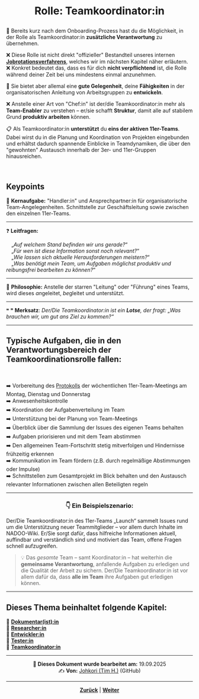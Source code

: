 # <p align="center">Rolle: Teamkoordinator:in</p>

🤹 Bereits kurz nach dem Onboarding-Prozess hast du die Möglichkeit, in der Rolle als Teamkoordinator:in **zusätzliche Verantwortung** zu übernehmen.

❌ Diese Rolle ist nicht direkt "offizieller" Bestandteil unseres internen [**Jobrotationsverfahrens**](/docs/02-arbeiten_bei_nadoo/02-training_und_vorbereitung/README.md/#persönliche-weiterentwicklung-durch-jobrotation), welches wir im nächsten Kapitel näher erläutern. <br>
❌ Konkret bedeutet das, dass es für dich **nicht verpflichtend** ist, die Rolle während deiner Zeit bei uns mindestens einmal anzunehmen.

🚀 Sie bietet aber allemal eine **gute Gelegenheit**, deine **Fähigkeiten** in der organisatorischen Anleitung von Arbeitsgruppen zu **entwickeln**.

❌ Anstelle einer Art von "Chef:in" ist der/die Teamkoordinator:in mehr als **Team-Enabler** zu verstehen – er/sie schafft **Struktur**, damit alle auf stabilem Grund **produktiv arbeiten** können. <br>

📋 Als Teamkoordinator:in **unterstützt** du **eins der aktiven 11er-Teams**. Dabei wirst du in die Planung und Koordination von Projekten eingebunden und erhältst dadurch spannende Einblicke in Teamdynamiken, die über den "gewohnten" Austausch innerhalb der 3er- und 11er-Gruppen hinausreichen.

<br>

## Keypoints

🎯 **Kernaufgabe:** "Handler:in" und Ansprechpartner:in für organisatorische Team-Angelegenheiten. Schnittstelle zur Geschäftsleitung sowie zwischen den einzelnen 11er-Teams.

---

❓ **Leitfragen:**

&emsp;„_Auf welchem Stand befinden wir uns gerade?_“ <br>
&emsp;„_Für wen ist diese Information sonst noch relevant?_“ <br>
&emsp;„_Wie lassen sich aktuelle Herausforderungen meistern?_“ <br>
&emsp;„_Was benötigt mein Team, um Aufgaben möglichst produktiv und reibungsfrei bearbeiten zu können?_“ <br>

---

💭 **Philosophie:** Anstelle der starren "Leitung" oder "Führung" eines Teams, wird dieses <em>an</em>geleitet, <em>be</em>gleitet und unterstützt.

---

❝ ❞ **Merksatz**: _Der/Die Teamkoordinator:in ist ein **Lotse**, der fragt: „Was brauchen wir, um gut ans Ziel zu kommen?“_

<!-- Bild wird nicht angezeigt; wenn möglich neu einfügen:

![Teamkoordination](../../../images/teamkoordination.png)
-->

---



## Typische Aufgaben, die in den Verantwortungsbereich der Teamkoordinationsrolle fallen:

<br>

➡️ Vorbereitung des [Protokolls](https://github.com/NADOOIT/NADOO-Launchpad/issues) der wöchentlichen 11er-Team-Meetings am Montag, Dienstag und Donnerstag <br>
➡️ Anwesenheitskontrolle <br>
➡️ Koordination der Aufgabenverteilung im Team <br><!-- eigentlich nicht richtig, oder? irgendwo entscheiden wir ja alle selbst... unklar, wie "Koordination" hier interpretiert wird. /// ➡️ Unterstützung bei der Planung von Sprints <br> -> welche Sprints? insofern feste Integration von Scrum nicht zeitnah umgesetzt werden soll/wird, sollte dieser Part evtl. komplett gestrichen werden -->
➡️ Unterstützung bei der Planung von Team-Meetings <br>
➡️ Überblick über die Sammlung der Issues des eigenen Teams behalten <br>
➡️ Aufgaben priorisieren und mit dem Team abstimmen <br>
➡️ Den allgemeinen Team-Fortschritt stetig mitverfolgen und Hindernisse frühzeitig erkennen <br>
➡️ Kommunikation im Team fördern (z.B. durch regelmäßige Abstimmungen oder Impulse) <br>
➡️ Schnittstellen zum Gesamtprojekt im Blick behalten und den Austausch relevanter Informationen zwischen allen Beteiligten regeln<br>

---

### <p align="center">👇 **Ein Beispielszenario**:</p>

Der/Die Teamkoordinator:in des 11er-Teams „Launch“ sammelt Issues rund um die Unterstützung neuer Teammitglieder – vor allem durch Inhalte im NADOO-Wiki. Er/Sie sorgt dafür, dass hilfreiche Informationen aktuell, auffindbar und verständlich sind und motiviert das Team, offene Fragen schnell aufzugreifen.

> 💡 Das _gesamte_ Team – samt Koordinator:in – hat weiterhin die **gemeinsame Verantwortung**, anfallende Aufgaben zu erledigen und die Qualität der Arbeit zu sichern. Der/Die Teamkoordinator:in ist vor allem dafür da, dass **alle im Team** ihre Aufgaben gut erledigen können.

---

**Dieses Thema beinhaltet folgende Kapitel:**  
---

🔹 [**Dokumentar(ist):in**](/docs/02-arbeiten_bei_nadoo/01-rollen_und_aufgaben/01-dokumentar/README.md) <br>
🔹 [**Researcher:in**](/docs/02-arbeiten_bei_nadoo/01-rollen_und_aufgaben/02-researcher/README.md) <br>
🔹 [**Entwickler:in**](/docs/02-arbeiten_bei_nadoo/01-rollen_und_aufgaben/03-entwickler/README.md) <br>
🔹 [**Tester:in**](/docs/02-arbeiten_bei_nadoo/01-rollen_und_aufgaben/04-tester/README.md) <br>
🔹 [**Teamkoordinator:in**](/docs/02-arbeiten_bei_nadoo/01-rollen_und_aufgaben/05-teamkoordinator/README.md) <br>

---

<p align="center">
📅 <strong>Dieses Dokument wurde bearbeitet am:</strong> 19.09.2025  
<br>
✍️ <strong>Von:</strong> <a href="https://github.com/johkori">Johkori (Tim H.)</a> (GitHub)
</p>

---

<p align="center">
<a href="/docs/02-arbeiten_bei_nadoo/01-rollen_und_aufgaben/04-tester/README.md"><strong>Zurück</strong></a> | 
<a href="/docs/02-arbeiten_bei_nadoo/02-training_und_vorbereitung"><strong>Weiter</strong></a>
</p>
